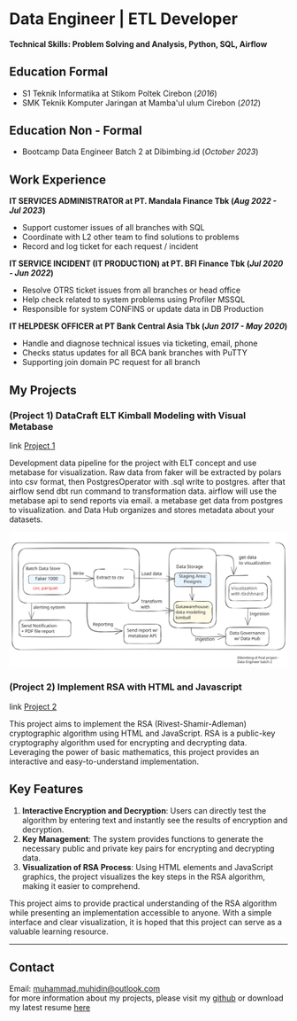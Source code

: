 # Data Engineer | ETL Developer

#### Technical Skills: Problem Solving and Analysis, Python, SQL, Airflow

## Education Formal
- S1 Teknik Informatika at Stikom Poltek Cirebon (_2016_)
- SMK Teknik Komputer Jaringan at Mamba'ul ulum Cirebon (_2012_)

## Education Non - Formal
- Bootcamp Data Engineer Batch 2 at Dibimbing.id (_October 2023_)

## Work Experience
**IT SERVICES ADMINISTRATOR at PT. Mandala Finance Tbk (_Aug 2022 - Jul 2023_)**
- Support customer issues of all branches with SQL
- Coordinate with L2 other team to find solutions to problems
- Record and log ticket for each request / incident

**IT SERVICE INCIDENT (IT PRODUCTION) at PT. BFI Finance Tbk (_Jul 2020 - Jun 2022_)**
- Resolve OTRS ticket issues from all branches or head office
- Help check related to system problems using Profiler MSSQL
- Responsible for system CONFINS or update data in DB Production

**IT HELPDESK OFFICER at PT Bank Central Asia Tbk (_Jun 2017 - May 2020_)**
- Handle and diagnose technical issues via ticketing, email, phone
- Checks status updates for all BCA bank branches with PuTTY
- Supporting join domain PC request for all branch

## My Projects
### (Project 1) DataCraft ELT Kimball Modeling with Visual Metabase
link [Project 1](https://github.com/MuhammadMuhidin/DataCraft-ELT-Kimball-Modeling-with-Visual-Metabase)

Development data pipeline for the project with ELT concept and use metabase for visualization.
Raw data from faker will be extracted by polars into csv format, then PostgresOperator with .sql write to postgres. after that airflow send dbt run command to transformation data. airflow will use the metabase api to send reports via email. a metabase get data from postgres to visualization. and Data Hub organizes and stores metadata about your datasets.

![project1](assets/project1.svg)

### (Project 2) Implement RSA with HTML and Javascript
link [Project 2](https://github.com/MuhammadMuhidin/rsa)

This project aims to implement the RSA (Rivest-Shamir-Adleman) cryptographic algorithm using HTML and JavaScript. RSA is a public-key cryptography algorithm used for encrypting and decrypting data. Leveraging the power of basic mathematics, this project provides an interactive and easy-to-understand implementation.
## Key Features
1. **Interactive Encryption and Decryption**: Users can directly test the algorithm by entering text and instantly see the results of encryption and decryption.
2. **Key Management**: The system provides functions to generate the necessary public and private key pairs for encrypting and decrypting data.
3. **Visualization of RSA Process**: Using HTML elements and JavaScript graphics, the project visualizes the key steps in the RSA algorithm, making it easier to comprehend.

This project aims to provide practical understanding of the RSA algorithm while presenting an implementation accessible to anyone. With a simple interface and clear visualization, it is hoped that this project can serve as a valuable learning resource.

--------------------------------------------------
## Contact
Email: [muhammad.muhidin@outlook.com](mailto:muhammad.muhidin@outlook.com)  
for more information about my projects, please visit my [github](https://github.com/MuhammadMuhidin)
or download my latest resume [here](/assets/resume.pdf)
